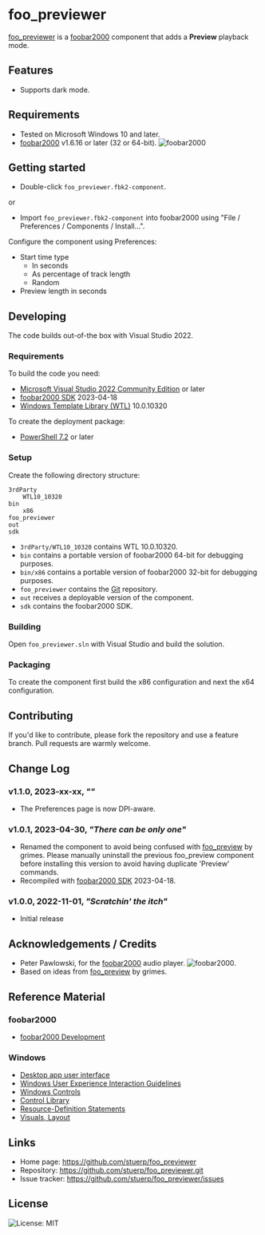 
# foo_previewer

[foo_previewer](https://github.com/stuerp/foo_previewer/releases) is a [foobar2000](https://www.foobar2000.org/) component that adds a **Preview** playback mode.

## Features

* Supports dark mode.

## Requirements

* Tested on Microsoft Windows 10 and later.
* [foobar2000](https://www.foobar2000.org/download) v1.6.16 or later (32 or 64-bit). ![foobar2000](https://www.foobar2000.org/button-small.png)

## Getting started

* Double-click `foo_previewer.fbk2-component`.

or

* Import `foo_previewer.fbk2-component` into foobar2000 using "File / Preferences / Components / Install...".

Configure the component using Preferences:

* Start time type
    * In seconds
    * As percentage of track length
    * Random
* Preview length in seconds

## Developing

The code builds out-of-the box with Visual Studio 2022.

### Requirements

To build the code you need:

* [Microsoft Visual Studio 2022 Community Edition](https://visualstudio.microsoft.com/downloads/) or later
* [foobar2000 SDK](https://www.foobar2000.org/SDK) 2023-04-18
* [Windows Template Library (WTL)](https://github.com/Win32-WTL/WTL) 10.0.10320

To create the deployment package:

* [PowerShell 7.2](https://github.com/PowerShell/PowerShell) or later

### Setup

Create the following directory structure:

    3rdParty
        WTL10_10320
    bin
        x86
    foo_previewer
    out
    sdk

* `3rdParty/WTL10_10320` contains WTL 10.0.10320.
* `bin` contains a portable version of foobar2000 64-bit for debugging purposes.
* `bin/x86` contains a portable version of foobar2000 32-bit for debugging purposes.
* `foo_previewer` contains the [Git](https://github.com/stuerp/foo_previewer) repository.
* `out` receives a deployable version of the component.
* `sdk` contains the foobar2000 SDK.

### Building

Open `foo_previewer.sln` with Visual Studio and build the solution.

### Packaging

To create the component first build the x86 configuration and next the x64 configuration.

## Contributing

If you'd like to contribute, please fork the repository and use a feature
branch. Pull requests are warmly welcome.

## Change Log

### v1.1.0, 2023-xx-xx, *""*

* The Preferences page is now DPI-aware.

### v1.0.1, 2023-04-30, *"There can be only one"*

* Renamed the component to avoid being confused with [foo_preview](https://www.foobar2000.org/components/view/foo_preview) by grimes. Please manually uninstall the previous foo_preview component before installing this version to avoid having duplicate 'Preview' commands.
* Recompiled with [foobar2000 SDK](https://www.foobar2000.org/SDK) 2023-04-18.

### v1.0.0, 2022-11-01, *"Scratchin' the itch"*

* Initial release

## Acknowledgements / Credits

* Peter Pawlowski, for the [foobar2000](https://www.foobar2000.org/) audio player. ![foobar2000](https://www.foobar2000.org/button-small.png).
* Based on ideas from [foo_preview](https://www.foobar2000.org/components/view/foo_preview) by grimes.

## Reference Material

### foobar2000

* [foobar2000 Development](https://wiki.hydrogenaud.io/index.php?title=Foobar2000:Development:Overview)

### Windows

* [Desktop app user interface](https://learn.microsoft.com/en-us/windows/win32/windows-application-ui-development)
* [Windows User Experience Interaction Guidelines](https://learn.microsoft.com/en-us/windows/win32/uxguide/guidelines)
* [Windows Controls](https://learn.microsoft.com/en-us/windows/win32/controls/window-controls)
* [Control Library](https://learn.microsoft.com/en-us/windows/win32/controls/individual-control-info)
* [Resource-Definition Statements](https://learn.microsoft.com/en-us/windows/win32/menurc/resource-definition-statements)
* [Visuals, Layout](https://learn.microsoft.com/en-us/windows/win32/uxguide/vis-layout)

## Links

* Home page: https://github.com/stuerp/foo_previewer
* Repository: https://github.com/stuerp/foo_previewer.git
* Issue tracker: https://github.com/stuerp/foo_previewer/issues

## License

![License: MIT](https://img.shields.io/badge/license-MIT-yellow.svg)
